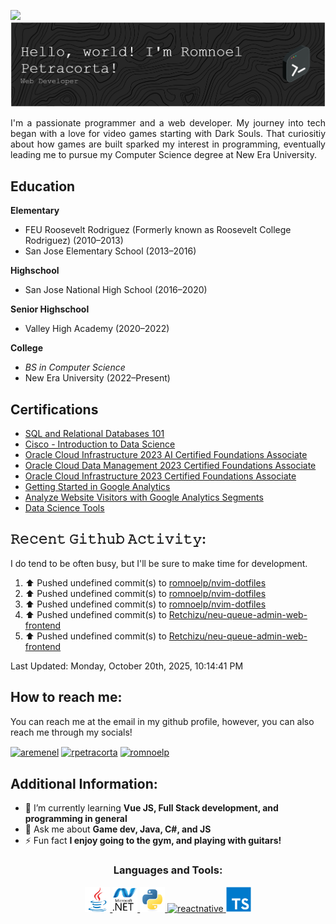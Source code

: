 ![](https://komarev.com/ghpvc/?username=your-github-username&color=BE3144)
![Header](./introHeader.png)

<p align="justify">I'm a passionate programmer and a web developer. My journey into tech began with a love for video games starting with Dark Souls. That curiositiy about how games are built sparked my interest in programming, eventually leading me to pursue my Computer Science degree at New Era University.</p>

## Education
**Elementary**
- FEU Roosevelt Rodriguez (Formerly known as Roosevelt College Rodriguez) (2010–2013)
- San Jose Elementary School (2013–2016)

**Highschool**
- San Jose National High School (2016–2020)

**Senior Highschool** 
- Valley High Academy (2020–2022)

**College**
- *BS in Computer Science*
- New Era University (2022–Present)


## Certifications
- [SQL and Relational Databases 101](https://courses.cognitiveclass.ai/certificates/b6b530cd67e74fc7826e640ebbe05917)
- [Cisco - Introduction to Data Science](https://www.credly.com/badges/3310a7e8-0515-494d-ab83-47afb62312e3/public_url)
- [Oracle Cloud Infrastructure 2023 AI Certified Foundations Associate](https://catalog-education.oracle.com/pls/certview/sharebadge?id=2D0C5AEEEB45095D294ED35244D18FB29C5477429B89B7211E228D1955F52165)
- [Oracle Cloud Data Management 2023 Certified Foundations Associate](https://catalog-education.oracle.com/pls/certview/sharebadge?id=B8F41C851BD8553F6058123B4367EA78B6F275544FB7F8DF3FAE5BFB0BEFB8A5)
- [Oracle Cloud Infrastructure 2023 Certified Foundations Associate](https://catalog-education.oracle.com/pls/certview/sharebadge?id=CE2DF586021BE01DACB83ABBA121CFE4A4A3D6E3280651AC5EFC375FEEBDB4A2)
- [Getting Started in Google Analytics](https://coursera.org/share/e9149bb5a0be9d81f5d4f91177deab46)
- [Analyze Website Visitors with Google Analytics Segments](https://coursera.org/share/ff2d73bef36fe65b7b2edc02da61e01d)
- [Data Science Tools](https://www.credly.com/badges/e1272467-20ce-4b64-a361-a07d3171254f/public_url)


## 𝚁𝚎𝚌𝚎𝚗𝚝 𝙶𝚒𝚝𝚑𝚞𝚋 𝙰𝚌𝚝𝚒𝚟𝚒𝚝𝚢:
I do tend to be often busy, but I'll be sure to make time for development.
<!--RECENT_ACTIVITY:start-->
1. ⬆️ Pushed undefined commit(s) to [romnoelp/nvim-dotfiles](https://github.com/romnoelp/nvim-dotfiles)<br>
2. ⬆️ Pushed undefined commit(s) to [romnoelp/nvim-dotfiles](https://github.com/romnoelp/nvim-dotfiles)<br>
3. ⬆️ Pushed undefined commit(s) to [romnoelp/nvim-dotfiles](https://github.com/romnoelp/nvim-dotfiles)<br>
4. ⬆️ Pushed undefined commit(s) to [Retchizu/neu-queue-admin-web-frontend](https://github.com/Retchizu/neu-queue-admin-web-frontend)<br>
5. ⬆️ Pushed undefined commit(s) to [Retchizu/neu-queue-admin-web-frontend](https://github.com/Retchizu/neu-queue-admin-web-frontend)<br>
<!--RECENT_ACTIVITY:end-->

<!--RECENT_ACTIVITY:last_update-->
Last Updated: Monday, October 20th, 2025, 10:14:41 PM
<!--RECENT_ACTIVITY:last_update_end-->
## How to reach me:
You can reach me at the email in my github profile, however, you can also reach me through my socials!

<p align="left">
<a href="https://stackoverflow.com/users/aremenel" target="blank"><img align="center" src="https://raw.githubusercontent.com/rahuldkjain/github-profile-readme-generator/master/src/images/icons/Social/stack-overflow.svg" alt="aremenel" height="30" width="40" /></a>
<a href="https://fb.com/rpetracorta" target="blank"><img align="center" src="https://raw.githubusercontent.com/rahuldkjain/github-profile-readme-generator/master/src/images/icons/Social/facebook.svg" alt="rpetracorta" height="30" width="40" /></a>
<a href="https://instagram.com/romnoelp" target="blank"><img align="center" src="https://raw.githubusercontent.com/rahuldkjain/github-profile-readme-generator/master/src/images/icons/Social/instagram.svg" alt="romnoelp" height="30" width="40" /></a>
</p>

## Additional Information:
- 🌱 I’m currently learning **Vue JS, Full Stack development, and programming in general**
- 💬 Ask me about **Game dev, Java, C#, and JS**
- ⚡ Fun fact **I enjoy going to the gym, and playing with guitars!**

  
<h3 align="center">Languages and Tools:</h3>
<p align="center">
  <a href="https://www.java.com" target="_blank" rel="noreferrer">
    <img src="https://raw.githubusercontent.com/devicons/devicon/master/icons/java/java-original.svg" alt="java" width="40" height="40"/>
  </a>
  <a href="https://dotnet.microsoft.com/" target="_blank" rel="noreferrer">
    <img src="https://raw.githubusercontent.com/devicons/devicon/master/icons/dot-net/dot-net-original-wordmark.svg" alt="dotnet" width="40" height="40"/>
  </a>
  <a href="https://www.python.org" target="_blank" rel="noreferrer">
    <img src="https://raw.githubusercontent.com/devicons/devicon/master/icons/python/python-original.svg" alt="python" width="40" height="40"/>
  </a>
  <a href="https://reactnative.dev/" target="_blank" rel="noreferrer">
    <img src="https://reactnative.dev/img/header_logo.svg" alt="reactnative" width="40" height="40"/>
  </a>
  <a href="https://www.typescriptlang.org/" target="_blank" rel="noreferrer">
    <img src="https://raw.githubusercontent.com/devicons/devicon/master/icons/typescript/typescript-original.svg" alt="typescript" width="40" height="40"/>
  </a>
</p>
